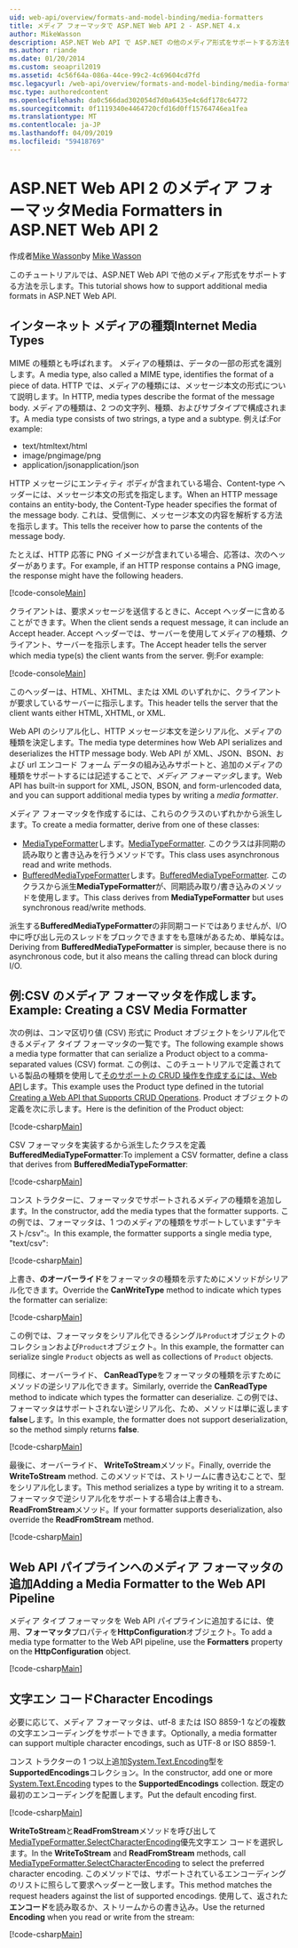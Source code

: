 ```yaml
---
uid: web-api/overview/formats-and-model-binding/media-formatters
title: メディア フォーマッタで ASP.NET Web API 2 - ASP.NET 4.x
author: MikeWasson
description: ASP.NET Web API で ASP.NET の他のメディア形式をサポートする方法を示しています。 4.x です。
ms.author: riande
ms.date: 01/20/2014
ms.custom: seoapril2019
ms.assetid: 4c56f64a-086a-44ce-99c2-4c69604cd7fd
msc.legacyurl: /web-api/overview/formats-and-model-binding/media-formatters
msc.type: authoredcontent
ms.openlocfilehash: da0c566dad302054d7d0a6435e4c6df178c64772
ms.sourcegitcommit: 0f1119340e4464720cfd16d0ff15764746ea1fea
ms.translationtype: MT
ms.contentlocale: ja-JP
ms.lasthandoff: 04/09/2019
ms.locfileid: "59418769"
---
```

# <a name="media-formatters-in-aspnet-web-api-2"></a><span data-ttu-id="e3b36-103">ASP.NET Web API 2 のメディア フォーマッタ</span><span class="sxs-lookup"><span data-stu-id="e3b36-103">Media Formatters in ASP.NET Web API 2</span></span>

<span data-ttu-id="e3b36-104">作成者[Mike Wasson](https://github.com/MikeWasson)</span><span class="sxs-lookup"><span data-stu-id="e3b36-104">by [Mike Wasson](https://github.com/MikeWasson)</span></span>

<span data-ttu-id="e3b36-105">このチュートリアルでは、ASP.NET Web API で他のメディア形式をサポートする方法を示します。</span><span class="sxs-lookup"><span data-stu-id="e3b36-105">This tutorial shows how to support additional media formats in ASP.NET Web API.</span></span>

## <a name="internet-media-types"></a><span data-ttu-id="e3b36-106">インターネット メディアの種類</span><span class="sxs-lookup"><span data-stu-id="e3b36-106">Internet Media Types</span></span>

<span data-ttu-id="e3b36-107">MIME の種類とも呼ばれます。 メディアの種類は、データの一部の形式を識別します。</span><span class="sxs-lookup"><span data-stu-id="e3b36-107">A media type, also called a MIME type, identifies the format of a piece of data.</span></span> <span data-ttu-id="e3b36-108">HTTP では、メディアの種類には、メッセージ本文の形式について説明します。</span><span class="sxs-lookup"><span data-stu-id="e3b36-108">In HTTP, media types describe the format of the message body.</span></span> <span data-ttu-id="e3b36-109">メディアの種類は、2 つの文字列、種類、およびサブタイプで構成されます。</span><span class="sxs-lookup"><span data-stu-id="e3b36-109">A media type consists of two strings, a type and a subtype.</span></span> <span data-ttu-id="e3b36-110">例えば:</span><span class="sxs-lookup"><span data-stu-id="e3b36-110">For example:</span></span>

- <span data-ttu-id="e3b36-111">text/html</span><span class="sxs-lookup"><span data-stu-id="e3b36-111">text/html</span></span>
- <span data-ttu-id="e3b36-112">image/png</span><span class="sxs-lookup"><span data-stu-id="e3b36-112">image/png</span></span>
- <span data-ttu-id="e3b36-113">application/json</span><span class="sxs-lookup"><span data-stu-id="e3b36-113">application/json</span></span>

<span data-ttu-id="e3b36-114">HTTP メッセージにエンティティ ボディが含まれている場合、Content-type ヘッダーには、メッセージ本文の形式を指定します。</span><span class="sxs-lookup"><span data-stu-id="e3b36-114">When an HTTP message contains an entity-body, the Content-Type header specifies the format of the message body.</span></span> <span data-ttu-id="e3b36-115">これは、受信側に、メッセージ本文の内容を解析する方法を指示します。</span><span class="sxs-lookup"><span data-stu-id="e3b36-115">This tells the receiver how to parse the contents of the message body.</span></span>

<span data-ttu-id="e3b36-116">たとえば、HTTP 応答に PNG イメージが含まれている場合、応答は、次のヘッダーがあります。</span><span class="sxs-lookup"><span data-stu-id="e3b36-116">For example, if an HTTP response contains a PNG image, the response might have the following headers.</span></span>

[!code-console[Main](media-formatters/samples/sample1.cmd)]

<span data-ttu-id="e3b36-117">クライアントは、要求メッセージを送信するときに、Accept ヘッダーに含めることができます。</span><span class="sxs-lookup"><span data-stu-id="e3b36-117">When the client sends a request message, it can include an Accept header.</span></span> <span data-ttu-id="e3b36-118">Accept ヘッダーでは、サーバーを使用してメディアの種類、クライアント、サーバーを指示します。</span><span class="sxs-lookup"><span data-stu-id="e3b36-118">The Accept header tells the server which media type(s) the client wants from the server.</span></span> <span data-ttu-id="e3b36-119">例:</span><span class="sxs-lookup"><span data-stu-id="e3b36-119">For example:</span></span>

[!code-console[Main](media-formatters/samples/sample2.cmd)]

<span data-ttu-id="e3b36-120">このヘッダーは、HTML、XHTML、または XML のいずれかに、クライアントが要求しているサーバーに指示します。</span><span class="sxs-lookup"><span data-stu-id="e3b36-120">This header tells the server that the client wants either HTML, XHTML, or XML.</span></span>

<span data-ttu-id="e3b36-121">Web API のシリアル化し、HTTP メッセージ本文を逆シリアル化、メディアの種類を決定します。</span><span class="sxs-lookup"><span data-stu-id="e3b36-121">The media type determines how Web API serializes and deserializes the HTTP message body.</span></span> <span data-ttu-id="e3b36-122">Web API が XML、JSON、BSON、および url エンコード フォーム データの組み込みサポートと、追加のメディアの種類をサポートするには記述することで、*メディア フォーマッタ*します。</span><span class="sxs-lookup"><span data-stu-id="e3b36-122">Web API has built-in support for XML, JSON, BSON, and form-urlencoded data, and you can support additional media types by writing a *media formatter*.</span></span>

<span data-ttu-id="e3b36-123">メディア フォーマッタを作成するには、これらのクラスのいずれかから派生します。</span><span class="sxs-lookup"><span data-stu-id="e3b36-123">To create a media formatter, derive from one of these classes:</span></span>

- <span data-ttu-id="e3b36-124">[MediaTypeFormatter](https://msdn.microsoft.com/library/system.net.http.formatting.mediatypeformatter.aspx)します。</span><span class="sxs-lookup"><span data-stu-id="e3b36-124">[MediaTypeFormatter](https://msdn.microsoft.com/library/system.net.http.formatting.mediatypeformatter.aspx).</span></span> <span data-ttu-id="e3b36-125">このクラスは非同期の読み取りと書き込みを行うメソッドです。</span><span class="sxs-lookup"><span data-stu-id="e3b36-125">This class uses asynchronous read and write methods.</span></span>
- <span data-ttu-id="e3b36-126">[BufferedMediaTypeFormatter](https://msdn.microsoft.com/library/system.net.http.formatting.bufferedmediatypeformatter.aspx)します。</span><span class="sxs-lookup"><span data-stu-id="e3b36-126">[BufferedMediaTypeFormatter](https://msdn.microsoft.com/library/system.net.http.formatting.bufferedmediatypeformatter.aspx).</span></span> <span data-ttu-id="e3b36-127">このクラスから派生**MediaTypeFormatter**が、同期読み取り/書き込みのメソッドを使用します。</span><span class="sxs-lookup"><span data-stu-id="e3b36-127">This class derives from **MediaTypeFormatter** but uses synchronous read/write methods.</span></span>

<span data-ttu-id="e3b36-128">派生する**BufferedMediaTypeFormatter**の非同期コードではありませんが、I/O 中に呼び出し元のスレッドをブロックできますをも意味があるため、単純なは。</span><span class="sxs-lookup"><span data-stu-id="e3b36-128">Deriving from **BufferedMediaTypeFormatter** is simpler, because there is no asynchronous code, but it also means the calling thread can block during I/O.</span></span>

## <a name="example-creating-a-csv-media-formatter"></a><span data-ttu-id="e3b36-129">例:CSV のメディア フォーマッタを作成します。</span><span class="sxs-lookup"><span data-stu-id="e3b36-129">Example: Creating a CSV Media Formatter</span></span>

<span data-ttu-id="e3b36-130">次の例は、コンマ区切り値 (CSV) 形式に Product オブジェクトをシリアル化できるメディア タイプ フォーマッタの一覧です。</span><span class="sxs-lookup"><span data-stu-id="e3b36-130">The following example shows a media type formatter that can serialize a Product object to a comma-separated values (CSV) format.</span></span> <span data-ttu-id="e3b36-131">この例は、このチュートリアルで定義されている製品の種類を使用して[そのサポートの CRUD 操作を作成するには、Web API](../older-versions/creating-a-web-api-that-supports-crud-operations.md)します。</span><span class="sxs-lookup"><span data-stu-id="e3b36-131">This example uses the Product type defined in the tutorial [Creating a Web API that Supports CRUD Operations](../older-versions/creating-a-web-api-that-supports-crud-operations.md).</span></span> <span data-ttu-id="e3b36-132">Product オブジェクトの定義を次に示します。</span><span class="sxs-lookup"><span data-stu-id="e3b36-132">Here is the definition of the Product object:</span></span>

[!code-csharp[Main](media-formatters/samples/sample3.cs)]

<span data-ttu-id="e3b36-133">CSV フォーマッタを実装するから派生したクラスを定義**BufferedMediaTypeFormatter**:</span><span class="sxs-lookup"><span data-stu-id="e3b36-133">To implement a CSV formatter, define a class that derives from **BufferedMediaTypeFormatter**:</span></span>

[!code-csharp[Main](media-formatters/samples/sample4.cs)]

<span data-ttu-id="e3b36-134">コンス トラクターに、フォーマッタでサポートされるメディアの種類を追加します。</span><span class="sxs-lookup"><span data-stu-id="e3b36-134">In the constructor, add the media types that the formatter supports.</span></span> <span data-ttu-id="e3b36-135">この例では、フォーマッタは、1 つのメディアの種類をサポートしています&quot;テキスト/csv&quot;:。</span><span class="sxs-lookup"><span data-stu-id="e3b36-135">In this example, the formatter supports a single media type, &quot;text/csv&quot;:</span></span>

[!code-csharp[Main](media-formatters/samples/sample5.cs)]

<span data-ttu-id="e3b36-136">上書き、**のオーバーライド**をフォーマッタの種類を示すためにメソッドがシリアル化できます。</span><span class="sxs-lookup"><span data-stu-id="e3b36-136">Override the **CanWriteType** method to indicate which types the formatter can serialize:</span></span>

[!code-csharp[Main](media-formatters/samples/sample6.cs)]

<span data-ttu-id="e3b36-137">この例では、フォーマッタをシリアル化できるシングル`Product`オブジェクトのコレクションおよび`Product`オブジェクト。</span><span class="sxs-lookup"><span data-stu-id="e3b36-137">In this example, the formatter can serialize single `Product` objects as well as collections of `Product` objects.</span></span>

<span data-ttu-id="e3b36-138">同様に、オーバーライド、 **CanReadType**をフォーマッタの種類を示すためにメソッドの逆シリアル化できます。</span><span class="sxs-lookup"><span data-stu-id="e3b36-138">Similarly, override the **CanReadType** method to indicate which types the formatter can deserialize.</span></span> <span data-ttu-id="e3b36-139">この例では、フォーマッタはサポートされない逆シリアル化、ため、メソッドは単に返します**false**します。</span><span class="sxs-lookup"><span data-stu-id="e3b36-139">In this example, the formatter does not support deserialization, so the method simply returns **false**.</span></span>

[!code-csharp[Main](media-formatters/samples/sample7.cs)]

<span data-ttu-id="e3b36-140">最後に、オーバーライド、 **WriteToStream**メソッド。</span><span class="sxs-lookup"><span data-stu-id="e3b36-140">Finally, override the **WriteToStream** method.</span></span> <span data-ttu-id="e3b36-141">このメソッドでは、ストリームに書き込むことで、型をシリアル化します。</span><span class="sxs-lookup"><span data-stu-id="e3b36-141">This method serializes a type by writing it to a stream.</span></span> <span data-ttu-id="e3b36-142">フォーマッタで逆シリアル化をサポートする場合は上書きも、 **ReadFromStream**メソッド。</span><span class="sxs-lookup"><span data-stu-id="e3b36-142">If your formatter supports deserialization, also override the **ReadFromStream** method.</span></span>

[!code-csharp[Main](media-formatters/samples/sample8.cs)]

## <a name="adding-a-media-formatter-to-the-web-api-pipeline"></a><span data-ttu-id="e3b36-143">Web API パイプラインへのメディア フォーマッタの追加</span><span class="sxs-lookup"><span data-stu-id="e3b36-143">Adding a Media Formatter to the Web API Pipeline</span></span>

<span data-ttu-id="e3b36-144">メディア タイプ フォーマッタを Web API パイプラインに追加するには、使用、**フォーマッタ**プロパティを**HttpConfiguration**オブジェクト。</span><span class="sxs-lookup"><span data-stu-id="e3b36-144">To add a media type formatter to the Web API pipeline, use the **Formatters** property on the **HttpConfiguration** object.</span></span>

[!code-csharp[Main](media-formatters/samples/sample9.cs)]

## <a name="character-encodings"></a><span data-ttu-id="e3b36-145">文字エン コード</span><span class="sxs-lookup"><span data-stu-id="e3b36-145">Character Encodings</span></span>

<span data-ttu-id="e3b36-146">必要に応じて、メディア フォーマッタは、utf-8 または ISO 8859-1 などの複数の文字エンコーディングをサポートできます。</span><span class="sxs-lookup"><span data-stu-id="e3b36-146">Optionally, a media formatter can support multiple character encodings, such as UTF-8 or ISO 8859-1.</span></span>

<span data-ttu-id="e3b36-147">コンス トラクターの 1 つ以上追加[System.Text.Encoding](https://msdn.microsoft.com/library/system.text.encoding.aspx)型を**SupportedEncodings**コレクション。</span><span class="sxs-lookup"><span data-stu-id="e3b36-147">In the constructor, add one or more [System.Text.Encoding](https://msdn.microsoft.com/library/system.text.encoding.aspx) types to the **SupportedEncodings** collection.</span></span> <span data-ttu-id="e3b36-148">既定の最初のエンコーディングを配置します。</span><span class="sxs-lookup"><span data-stu-id="e3b36-148">Put the default encoding first.</span></span>

[!code-csharp[Main](media-formatters/samples/sample10.cs?highlight=6-7)]

<span data-ttu-id="e3b36-149">**WriteToStream**と**ReadFromStream**メソッドを呼び出して[MediaTypeFormatter.SelectCharacterEncoding](https://msdn.microsoft.com/library/hh969054.aspx)優先文字エン コードを選択します。</span><span class="sxs-lookup"><span data-stu-id="e3b36-149">In the **WriteToStream** and **ReadFromStream** methods, call [MediaTypeFormatter.SelectCharacterEncoding](https://msdn.microsoft.com/library/hh969054.aspx) to select the preferred character encoding.</span></span> <span data-ttu-id="e3b36-150">このメソッドでは、サポートされているエンコーディングのリストに照らして要求ヘッダーと一致します。</span><span class="sxs-lookup"><span data-stu-id="e3b36-150">This method matches the request headers against the list of supported encodings.</span></span> <span data-ttu-id="e3b36-151">使用して、返された**エンコード**を読み取るか、ストリームからの書き込み。</span><span class="sxs-lookup"><span data-stu-id="e3b36-151">Use the returned **Encoding** when you read or write from the stream:</span></span>

[!code-csharp[Main](media-formatters/samples/sample11.cs?highlight=3,5)]
